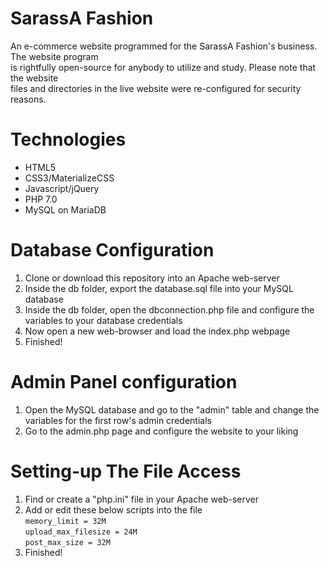 # SarassA Fashion
An e-commerce website programmed for the SarassA Fashion's business. The website program  
is rightfully open-source for anybody to utilize and study. Please note that the website  
files and directories in the live website were re-configured for security reasons.  

# Technologies
- HTML5
- CSS3/MaterializeCSS
- Javascript/jQuery
- PHP 7.0
- MySQL on MariaDB

# Database Configuration
1. Clone or download this repository into an Apache web-server
2. Inside the db folder, export the database.sql file into your MySQL database 
3. Inside the db folder, open the dbconnection.php file and configure the variables to your database credentials
4. Now open a new web-browser and load the index.php webpage
5. Finished!

# Admin Panel configuration
1. Open the MySQL database and go to the "admin" table and change the variables for the first row's admin credentials  
2. Go to the admin.php page and configure the website to your liking

# Setting-up The File Access
1. Find or create a "php.ini" file in your Apache web-server
2. Add or edit these below scripts into the file  
`memory_limit = 32M`  
`upload_max_filesize = 24M`  
`post_max_size = 32M`  
3. Finished!

